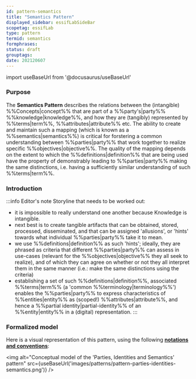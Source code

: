 ```yaml
---
id: pattern-semantics
title: "Semantics Pattern"
displayed_sidebar: essifLabSideBar
scopetag: essifLab
type: pattern
termid: semantics
formphrases:
status: draft
grouptags:
date: 202120607
---
```


import useBaseUrl from '@docusaurus/useBaseUrl'

### Purpose

The **Semantics Pattern**  describes the relations between the (intangible) %%Concepts|concept%% that are part of a %%party's|party%% %%knowledge|knowledge%%, and how they are (tangibly) represented by %%terms|term%%, %%attributes|attribute%% etc. The ability to create and maintain such a mapping (which is known as a %%semantics|semantics%%) is critical for forstering a common understanding between %%parties|party%% that work together to realize specific %%objectives|objective%%. The quality of the mapping depends on the extent to which the %%definitions|definition%% that are being used have the property of demonstrably leading to %%parties|party%% making the same distinctions, i.e. having a sufficiently similar understanding of such %%terms|term%%.

### Introduction

:::info Editor's note
Storyline that needs to be worked out:
- it is impossible to really understand one another because Knowledge is intangible.
- next best is to create tangible artifacts that can be obtained, stored, processed, disseminated, and that can be assigned 'allusions', or 'hints' towards what individual %%parties|party%% take it to mean.
- we use %%definitions|definition%% as such 'hints'; ideally, they are phrased as criteria that different %%parties|party%% can assess in use-cases (relevant for the %%objectives|objective%% they all seek to realize), and of which they can agree on whether or not they all interpret them in the same manner (i.e.: make the same distinctions using the criteria)
- establishing a set of such %%definitions|definition%%, associated %%terms|term%% (a 'common %%terminology|terminology%%') enables the %%parties|party%% to express characteristics of %%entities|entity%% as (scoped!) %%attributes|attribute%%, and hence a %%partial identity|partial-identity%% of an %%entity|entity%% in a (digital) representation.
:::

### Formalized model
Here is a visual representation of this pattern, using the following **[notations and conventions](../notations-and-conventions#pattern-diagram-notations)**:

<img
  alt="Conceptual model of the 'Parties, Identities and Semantics' pattern"
  src={useBaseUrl('images/patterns/pattern-parties-identities-semantics.png')}
/>

